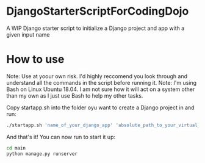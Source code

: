 # DjangoStarterScriptForCodingDojo
A WIP Django starter script to initialize a Django project and app with a given input name

# How to use

Note: Use at yoour own risk. I'd highly reccomend you look through and understand all the commands in the script before running it.
Note: I'm using Bash on Linux Ubuntu 18.04. I am not sure how it will act on a system other than my own as I just use Bash to help my other tasks.


Copy startapp.sh into the folder oyu want to create a Django project in and run:

```bash
./startapp.sh 'name_of_your_django_app' 'absolute_path_to_your_virtual_environment_activate_script'
```

And that's it! You can now run to start it up:

```bash
cd main
python manage.py runserver
```

